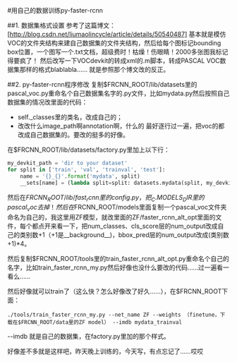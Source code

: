 #用自己的数据训练py-faster-rcnn

##1. 数据集格式设置
参考了这篇博文：[http://blog.csdn.net/liumaolincycle/article/details/50540487]
基本就是模仿VOC的文件夹结构来建自己数据集的文件夹结构，然后给每个图标记bounding box位置，一个图写一个.txt文档，超级费时！枯燥！伤眼睛！2000多张图我标记得要疯了！
然后改写一下VOCdevkit的转成xml的.m脚本，转成PASCAL VOC数据集那样的格式blablabla……
就是参照那个博文改的反正。

##2. py-faster-rcnn程序修改
复制$FRCNN_ROOT/lib/datasets里的pascal_voc.py重命名个自己数据集名字的.py文件，比如mydata.py然后按照自己数据集的情况改里面的代码：
* self._classes里的类名，改成自己的；
* 改改什么image_path啊annotation啊，什么的
最好逐行过一遍，把voc的都改成自己数据集的。要改的挺多的好像。

在$FRCNN_ROOT/lib/datasets/factory.py里加上以下行：
```python
my_devkit_path = 'dir to your dataset'
for split in ['train', 'val', 'trainval', 'test']:
    name = '{}_{}'.format('mydata', split)
    __sets[name] = (lambda split=split: datasets.mydata(split, my_devkit_path))
```

然后在$FRCNN_ROOT/lib/fast_rcnn里的config.py，把_C.MODELS_DIR里的pascal_voc去掉！
然后在$FRCNN_ROOT/models里面复制一个pascal_voc文件夹命名为自己的，我这里用ZF模型，就改里面的ZF/faster_rcnn_alt_opt里面的文件，每个都点开来看一下，把num_classes、cls_score层的num_output改成自己的类别数+1（+1是__background__)，bbox_pred层的num_output改成(类别数+1)*4。

然后复制$FRCNN_ROOT/tools里的train_faster_rcnn_alt_opt.py重命名个自己的名字，比如train_faster_rcnn_my.py然后好像也没什么要改的代码……过一遍看一看么……

然后好像就可以train了（这么快？怎么好像改了好久……），在$FRCNN_ROOT下面：
```
./tools/train_faster_rcnn_my.py --net_name ZF --weights （finetune，下载在$FRCNN_ROOT/data里的ZF model） --imdb mydata_trainval
```
--imdb 就是自己的数据集，在factory.py里加的那个样式。

好像差不多就是这样吧，昨天晚上训练的，今天写，有点忘记了……哎哎